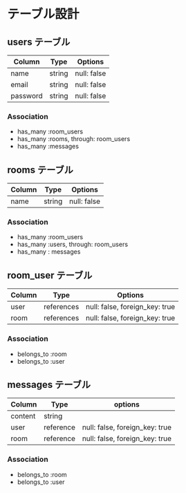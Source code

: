 # テーブル設計

## users テーブル

| Column   | Type   | Options     |
| -------- | ------ | ----------- |
| name     | string | null: false |
| email    | string | null: false |
| password | string | null: false |

### Association

- has_many :room_users
- has_many :rooms, through: room_users
- has_many :messages

## rooms テーブル

| Column   | Type   | Options      |
| -------- | ------ | ------------ |
| name     | string | null: false  |

### Association

- has_many :room_users
- has_many :users, through: room_users
- has_many : messages

## room_user テーブル

| Column  | Type        | Options                         |
| ------- | ----------- | ------------------------------- |
| user    | references  | null: false, foreign_key: true  |
| room    | references  | null: false, foreign_key: true  |

### Association

- belongs_to :room
- belongs_to :user

## messages テーブル

| Column  | Type         | options                         |
| ------- | ------------ | ------------------------------- |
| content | string       |                                 |
| user    | reference    | null: false, foreign_key: true  |
| room    | reference    | null: false, foreign_key: true  |

### Association

- belongs_to :room
- belongs_to :user